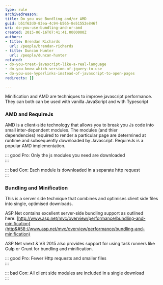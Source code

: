 ```yaml
---
type: rule
archivedreason: 
title: Do you use Bundling and/or AMD
guid: b51f62d0-83ea-4c94-b565-8e51552e846f
uri: do-you-use-bundling-and-or-amd
created: 2015-06-16T07:41:41.0000000Z
authors:
- title: Brendan Richards
  url: /people/brendan-richards
- title: Duncan Hunter
  url: /people/duncan-hunter
related:
- do-you-treat-javascript-like-a-real-language
- do-you-know-which-version-of-jquery-to-use
- do-you-use-hyperlinks-instead-of-javascript-to-open-pages
redirects: []

---
```


Minification and AMD are techniques to improve javascript performance. They can both can be used with vanilla JavaScript and with Typescript 
<!--endintro-->

### AMD and RequireJs

AMD is a client-side technology that allows you to break you Js code into small inter-dependent modules. The modules (and thier dependencies) required to render a particular page are determined at runtime and subsequently downloaded by Javascript. RequireJs is a popular AMD implementation.


::: good
Pro: Only the js modules you need are downloaded  
:::


::: bad
Con: Each module is downloaded in a separate http request  
:::

### Bundling and Minification


This is a server side technique that combines and optimises client side files into single, optimised downloads.

ASP.Net contains excellent server-side bundling support as outlined here: [http://www.asp.net/mvc/overview/performance/bundling-and-minification](http&#58;//www.asp.net/mvc/overview/performance/bundling-and-minification)

ASP.Net vnext & VS 2015 also provides support for using task runners like Gulp or Grunt for bundling and minification.


::: good
Pro: Fewer Http requests and smaller files  
:::


::: bad
Con: All client side modules are included in a single download  
:::
